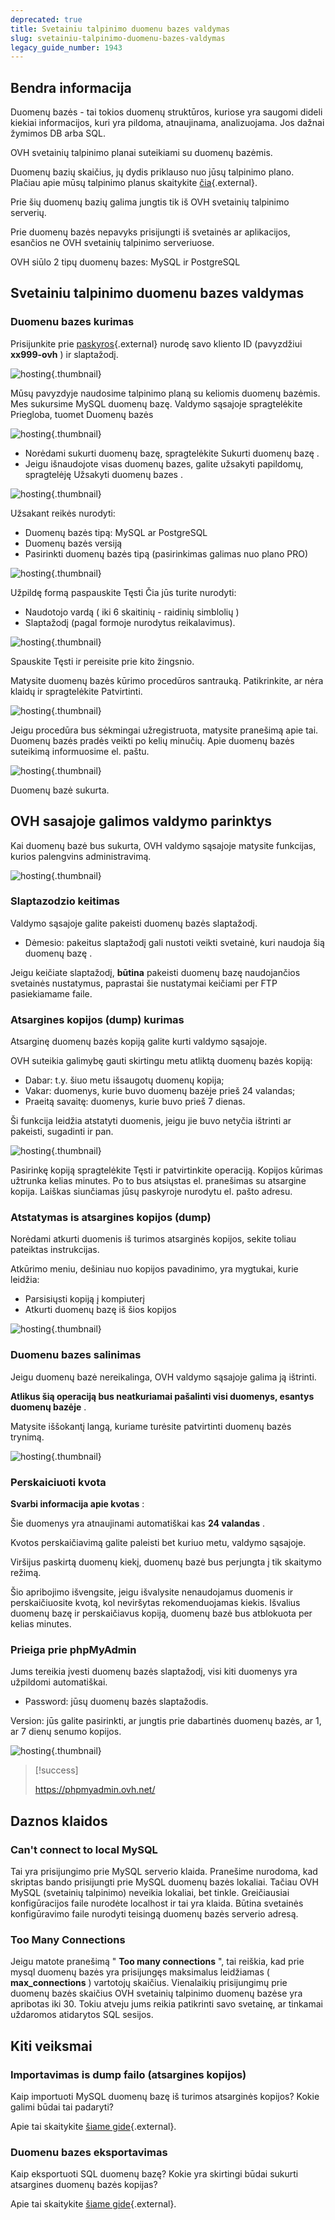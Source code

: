 ```yaml
---
deprecated: true
title: Svetainiu talpinimo duomenu bazes valdymas
slug: svetainiu-talpinimo-duomenu-bazes-valdymas
legacy_guide_number: 1943
---
```



## Bendra informacija
Duomenų bazės - tai tokios duomenų struktūros, kuriose yra saugomi dideli kiekiai informacijos, kuri yra pildoma, atnaujinama, analizuojama. Jos dažnai žymimos DB arba SQL.

OVH svetainių talpinimo planai suteikiami su duomenų bazėmis.

Duomenų bazių skaičius, jų dydis priklauso nuo jūsų talpinimo plano. Plačiau apie mūsų talpinimo planus skaitykite [čia](https://www.ovh.lt/svetainiu-talpinimas/){.external}.

Prie šių duomenų bazių galima jungtis tik iš OVH svetainių talpinimo serverių.

Prie duomenų bazės nepavyks prisijungti iš svetainės ar aplikacijos, esančios ne OVH svetainių talpinimo serveriuose.

OVH siūlo 2 tipų duomenų bazes: MySQL ir PostgreSQL


## Svetainiu talpinimo duomenu bazes valdymas

### Duomenu bazes kurimas
Prisijunkite prie [paskyros](https://www.ovh.com/manager/web){.external} nurodę savo kliento ID (pavyzdžiui  **xx999-ovh** ) ir slaptažodį.


![hosting](images/3035.png){.thumbnail}

Mūsų pavyzdyje naudosime talpinimo planą su keliomis duomenų bazėmis. Mes sukursime MySQL duomenų bazę. Valdymo sąsajoje spragtelėkite Priegloba, tuomet Duomenų bazės


![hosting](images/3854.png){.thumbnail}

- Norėdami sukurti duomenų bazę, spragtelėkite Sukurti duomenų bazę .
- Jeigu išnaudojote visas duomenų bazes, galite užsakyti papildomų, spragtelėję Užsakyti duomenų bazes .


![hosting](images/3855.png){.thumbnail}

Užsakant reikės nurodyti:

- Duomenų bazės tipą: MySQL ar PostgreSQL
- Duomenų bazės versiją
- Pasirinkti duomenų bazės tipą (pasirinkimas galimas nuo plano PRO)


![hosting](images/3040.png){.thumbnail}

Užpildę formą paspauskite Tęsti Čia jūs turite nurodyti:

- Naudotojo vardą ( iki 6 skaitinių - raidinių simblolių )
- Slaptažodį (pagal formoje nurodytus reikalavimus).


![hosting](images/3041.png){.thumbnail}

Spauskite Tęsti ir pereisite prie kito žingsnio.

Matysite duomenų bazės kūrimo procedūros santrauką. Patikrinkite, ar nėra klaidų ir spragtelėkite Patvirtinti.


![hosting](images/3042.png){.thumbnail}

Jeigu procedūra bus sėkmingai užregistruota, matysite pranešimą apie tai. Duomenų bazės pradės veikti po kelių minučių. Apie duomenų bazės suteikimą informuosime el. paštu.


![hosting](images/3043.png){.thumbnail}

Duomenų bazė sukurta.


## OVH sasajoje galimos valdymo parinktys
Kai duomenų bazė bus sukurta, OVH valdymo sąsajoje matysite funkcijas, kurios palengvins administravimą.


![hosting](images/3847.png){.thumbnail}


### Slaptazodzio keitimas
Valdymo sąsajoje galite pakeisti duomenų bazės slaptažodį.

- Dėmesio: pakeitus slaptažodį gali nustoti veikti svetainė, kuri naudoja šią duomenų bazę .

Jeigu keičiate slaptažodį,  **būtina**  pakeisti duomenų bazę naudojančios svetainės nustatymus, paprastai šie nustatymai keičiami per FTP pasiekiamame faile.


### Atsargines kopijos (dump) kurimas
Atsarginę duomenų bazės kopiją galite kurti valdymo sąsajoje.

OVH suteikia galimybę gauti skirtingu metu atliktą duomenų bazės kopiją:

- Dabar: t.y. šiuo metu išsaugotų duomenų kopija;
- Vakar: duomenys, kurie buvo duomenų bazėje prieš 24 valandas;
- Praeitą savaitę: duomenys, kurie buvo prieš 7 dienas.

Ši funkcija leidžia atstatyti duomenis, jeigu jie buvo netyčia ištrinti ar pakeisti, sugadinti ir pan.


![hosting](images/3045.png){.thumbnail}

Pasirinkę kopiją spragtelėkite Tęsti ir patvirtinkite operaciją. Kopijos kūrimas užtrunka kelias minutes. Po to bus atsiųstas el. pranešimas su atsargine kopija. Laiškas siunčiamas jūsų paskyroje nurodytu el. pašto adresu.


### Atstatymas is atsargines kopijos (dump)
Norėdami atkurti duomenis iš turimos atsarginės kopijos, sekite toliau pateiktas instrukcijas.

Atkūrimo meniu, dešiniau nuo kopijos pavadinimo, yra mygtukai, kurie leidžia:

- Parsisiųsti kopiją į kompiuterį
- Atkurti duomenų bazę iš šios kopijos


![hosting](images/3848.png){.thumbnail}


### Duomenu bazes salinimas
Jeigu duomenų bazė nereikalinga, OVH valdymo sąsajoje galima ją ištrinti.

**Atlikus šią operaciją bus neatkuriamai pašalinti visi duomenys, esantys duomenų bazėje** .

Matysite iššokantį langą, kuriame turėsite patvirtinti duomenų bazės trynimą.


![hosting](images/3046.png){.thumbnail}


### Perskaiciuoti kvota
**Svarbi informacija apie kvotas** :

Šie duomenys yra atnaujinami automatiškai kas  **24 valandas** .

Kvotos perskaičiavimą galite paleisti bet kuriuo metu, valdymo sąsajoje.

Viršijus paskirtą duomenų kiekį, duomenų bazė bus perjungta į tik skaitymo režimą.

Šio apribojimo išvengsite, jeigu išvalysite nenaudojamus duomenis ir perskaičiuosite kvotą, kol neviršytas rekomenduojamas kiekis. Išvalius duomenų bazę ir perskaičiavus kopiją, duomenų bazė bus atblokuota per kelias minutes.


### Prieiga prie phpMyAdmin
Jums tereikia įvesti duomenų bazės slaptažodį, visi kiti duomenys yra užpildomi automatiškai.

- Password: jūsų duomenų bazės slaptažodis.

Version: jūs galite pasirinkti, ar jungtis prie dabartinės duomenų bazės, ar 1, ar 7 dienų senumo kopijos.


![hosting](images/3047.png){.thumbnail}



> [!success]
>
> https://phpmyadmin.ovh.net/
> 


## Daznos klaidos

### Can't connect to local MySQL
Tai yra prisijungimo prie MySQL serverio klaida. Pranešime nurodoma, kad skriptas bando prisijungti prie MySQL duomenų bazės lokaliai. Tačiau OVH MySQL (svetainių talpinimo) neveikia lokaliai, bet tinkle. Greičiausiai konfigūracijos faile nurodėte localhost ir tai yra klaida. Būtina svetainės konfigūravimo faile nurodyti teisingą duomenų bazės serverio adresą.


### Too Many Connections
Jeigu matote pranešimą " **Too many connections** ", tai reiškia, kad prie mysql duomenų bazės yra prisijungęs maksimalus leidžiamas ( **max_connections** ) vartotojų skaičius. Vienalaikių prisijungimų prie duomenų bazės skaičius OVH svetainių talpinimo duomenų bazėse yra apribotas iki 30. Tokiu atveju jums reikia patikrinti savo svetainę, ar tinkamai uždaromos atidarytos SQL sesijos.


## Kiti veiksmai

### Importavimas is dump failo (atsargines kopijos)
Kaip importuoti MySQL duomenų bazę iš turimos atsarginės kopijos? Kokie galimi būdai tai padaryti?

Apie tai skaitykite [šiame gide](https://www.ovh.lt/g1393.mysql-duomenu-bazes-importavimasl){.external}.


### Duomenu bazes eksportavimas
Kaip eksportuoti SQL duomenų bazę? Kokie yra skirtingi būdai sukurti atsargines duomenų bazės kopijas?

Apie tai skaitykite [šiame gide](https://www.ovh.lt/g1394.duomenu-bazes-eksportavimas){.external}.